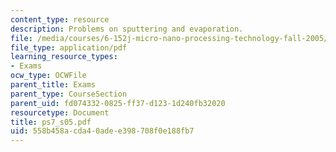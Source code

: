 ```yaml
---
content_type: resource
description: Problems on sputtering and evaporation.
file: /media/courses/6-152j-micro-nano-processing-technology-fall-2005/558b458acda40adee398708f0e188fb7_ps7_s05.pdf
file_type: application/pdf
learning_resource_types:
- Exams
ocw_type: OCWFile
parent_title: Exams
parent_type: CourseSection
parent_uid: fd074332-0825-ff37-d123-1d240fb32020
resourcetype: Document
title: ps7_s05.pdf
uid: 558b458a-cda4-0ade-e398-708f0e188fb7
---
```

